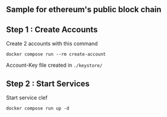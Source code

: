 Sample for ethereum's public block chain
--

## Step 1 : Create Accounts

Create 2 accounts with this command

```
docker compose run --rm create-account
```

Account-Key file created in `./keystore/`

## Step 2 : Start Services

Start service clef

```
docker compose run up -d
```
